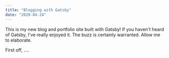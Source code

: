 ```yaml
---
title: "Blogging with Gatsby"
date: "2020-04-24"
---
```


This is my new blog and portfolio site built with Gatsby! If you haven't heard of Gatsby, I've really enjoyed it. The buzz is certainly warranted. Allow me to elaborate.

First off, ....
